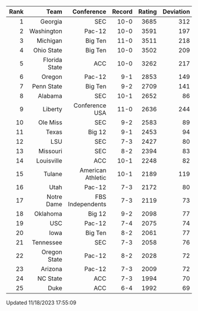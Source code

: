 | Rank  | Team                 | Conference           | Record   | Rating | Deviation |
| ---:  | ---:                 | ---:                 | ---:     | ---:   | ---:      |
| 1     | Georgia              | SEC                  | 10-0     | 3685   | 312       |
| 2     | Washington           | Pac-12               | 10-0     | 3591   | 197       |
| 3     | Michigan             | Big Ten              | 11-0     | 3511   | 218       |
| 4     | Ohio State           | Big Ten              | 10-0     | 3502   | 209       |
| 5     | Florida State        | ACC                  | 10-0     | 3262   | 217       |
| 6     | Oregon               | Pac-12               | 9-1      | 2853   | 149       |
| 7     | Penn State           | Big Ten              | 9-2      | 2709   | 141       |
| 8     | Alabama              | SEC                  | 10-1     | 2652   | 86        |
| 9     | Liberty              | Conference USA       | 11-0     | 2636   | 244       |
| 10    | Ole Miss             | SEC                  | 9-2      | 2583   | 89        |
| 11    | Texas                | Big 12               | 9-1      | 2453   | 94        |
| 12    | LSU                  | SEC                  | 7-3      | 2427   | 80        |
| 13    | Missouri             | SEC                  | 8-2      | 2394   | 83        |
| 14    | Louisville           | ACC                  | 10-1     | 2248   | 82        |
| 15    | Tulane               | American Athletic    | 10-1     | 2189   | 119       |
| 16    | Utah                 | Pac-12               | 7-3      | 2172   | 80        |
| 17    | Notre Dame           | FBS Independents     | 7-3      | 2119   | 73        |
| 18    | Oklahoma             | Big 12               | 9-2      | 2098   | 77        |
| 19    | USC                  | Pac-12               | 7-4      | 2075   | 74        |
| 20    | Iowa                 | Big Ten              | 8-2      | 2061   | 77        |
| 21    | Tennessee            | SEC                  | 7-3      | 2058   | 76        |
| 22    | Oregon State         | Pac-12               | 8-2      | 2028   | 72        |
| 23    | Arizona              | Pac-12               | 7-3      | 2009   | 72        |
| 24    | NC State             | ACC                  | 7-3      | 1994   | 70        |
| 25    | Duke                 | ACC                  | 6-4      | 1992   | 69        |

Updated 11/18/2023 17:55:09
